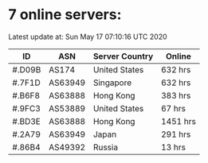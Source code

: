 # 7 online servers:

Latest update at: Sun May 17 07:10:16 UTC 2020

| ID | ASN | Server Country | Online |
| -- | --- | -------------- | ------ |
| #.D09B | AS174 | United States | 632 hrs |
| #.7F1D | AS63949 | Singapore | 632 hrs |
| #.B6F8 | AS63888 | Hong Kong | 383 hrs |
| #.9FC3 | AS53889 | United States | 67 hrs |
| #.BD3E | AS63888 | Hong Kong | 1451 hrs |
| #.2A79 | AS63949 | Japan | 291 hrs |
| #.86B4 | AS49392 | Russia | 13 hrs |

